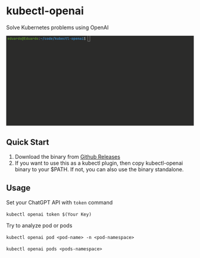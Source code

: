# kubectl-openai
Solve Kubernetes problems using OpenAI

![demo](https://github.com/CirillaQL/kubectl-openai/blob/master/images/example.gif)

## Quick Start
1. Download the binary from [Github Releases](https://github.com/CirillaQL/kubectl-openai/releases)
2. If you want to use this as a kubectl plugin, then copy kubectl-openai binary to your $PATH. If not, you can also use the binary standalone.

## Usage
Set your ChatGPT API with ``token`` command

```kubectl openai token $(Your Key)```

Try to analyze pod or pods

```kubectl openai pod <pod-name> -n <pod-namespace>```

```kubectl openai pods <pods-namespace>```